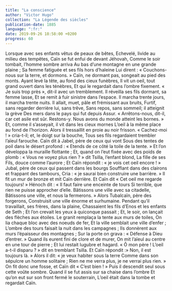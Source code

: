 ```yaml
---
title: "La conscience"
author: "Victor Hugo"
collection: "La Légende des siècles"
publication-date: 1885
language: ":fr:"
date: 2019-09-26 18:58:00 +0200
progress: 60
---
```

Lorsque avec ses enfants vêtus de peaux de bêtes,
Echevelé, livide au milieu des tempêtes,
Caïn se fut enfui de devant Jéhovah,
Comme le soir tombait, l’homme sombre arriva
Au bas d’une montagne en une grande plaine ;
Sa femme fatiguée et ses fils hors d’haleine
Lui dirent : « Couchons-nous sur la terre, et dormons. »
Caïn, ne dormant pas, songeait au pied des monts.
Ayant levé la tête, au fond des cieux funèbres,
Il vit un oeil, tout grand ouvert dans les ténèbres,
Et qui le regardait dans l’ombre fixement.
« Je suis trop près », dit-il avec un tremblement.
Il réveilla ses fils dormant, sa femme lasse,
Et se remit à fuir sinistre dans l’espace.
Il marcha trente jours, il marcha trente nuits.
Il allait, muet, pâle et frémissant aux bruits,
Furtif, sans regarder derrière lui, sans trêve,
Sans repos, sans sommeil; il atteignit la grève
Des mers dans le pays qui fut depuis Assur.
« Arrêtons-nous, dit-il, car cet asile est sûr.
Restons-y. Nous avons du monde atteint les bornes. »
Et, comme il s’asseyait, il vit dans les cieux mornes
L’oeil à la même place au fond de l’horizon.
Alors il tressaillit en proie au noir frisson.
« Cachez-moi ! » cria-t-il; et, le doigt sur la bouche,
Tous ses fils regardaient trembler l’aïeul farouche.
Caïn dit à Jabel, père de ceux qui vont
Sous des tentes de poil dans le désert profond :
« Etends de ce côté la toile de la tente. »
Et l’on développa la muraille flottante ;
Et, quand on l’eut fixée avec des poids de plomb :
« Vous ne voyez plus rien ? » dit Tsilla, l’enfant blond,
La fille de ses Fils, douce comme l’aurore ;
Et Caïn répondit : « je vois cet oeil encore ! »
Jubal, père de ceux qui passent dans les bourgs
Soufflant dans des clairons et frappant des tambours,
Cria : « je saurai bien construire une barrière. »
Il fit un mur de bronze et mit Caïn derrière.
Et Caïn dit « Cet oeil me regarde toujours! »
Hénoch dit : « Il faut faire une enceinte de tours
Si terrible, que rien ne puisse approcher d’elle.
Bâtissons une ville avec sa citadelle,
Bâtissons une ville, et nous la fermerons. »
Alors Tubalcaïn, père des forgerons,
Construisit une ville énorme et surhumaine.
Pendant qu’il travaillait, ses frères, dans la plaine,
Chassaient les fils d’Enos et les enfants de Seth ;
Et l’on crevait les yeux à quiconque passait ;
Et, le soir, on lançait des flèches aux étoiles.
Le granit remplaça la tente aux murs de toiles,
On lia chaque bloc avec des noeuds de fer,
Et la ville semblait une ville d’enfer ;
L’ombre des tours faisait la nuit dans les campagnes ;
Ils donnèrent aux murs l’épaisseur des montagnes ;
Sur la porte on grava : « Défense à Dieu d’entrer. »
Quand ils eurent fini de clore et de murer,
On mit l’aïeul au centre en une tour de pierre ;
Et lui restait lugubre et hagard. « Ô mon père !
L’oeil a-t-il disparu ? » dit en tremblant Tsilla.
Et Caïn répondit :» Non, il est toujours là. »
Alors il dit: « je veux habiter sous la terre
Comme dans son sépulcre un homme solitaire ;
Rien ne me verra plus, je ne verrai plus rien. »
On fit donc une fosse, et Caïn dit « C’est bien ! »
Puis il descendit seul sous cette voûte sombre.
Quand il se fut assis sur sa chaise dans l’ombre
Et qu’on eut sur son front fermé le souterrain,
L’oeil était dans la tombe et regardait Caïn.